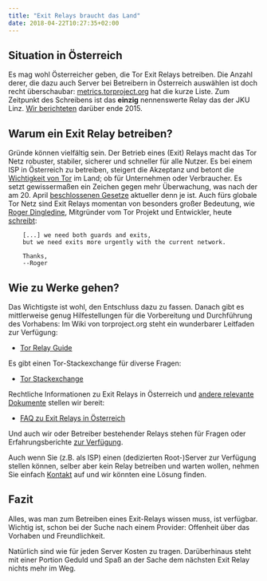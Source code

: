 ```yaml
---
title: "Exit Relays braucht das Land"
date: 2018-04-22T10:27:35+02:00
---
```

## Situation in Österreich
Es mag wohl Österreicher geben, die Tor Exit Relays betreiben. Die Anzahl derer,
die dazu auch Server bei Betreibern in Österreich auswählen ist doch recht
überschaubar:
[metrics.torproject.org](https://metrics.torproject.org/rs.html#search/flag:exit%20country:at%20)
hat die kurze Liste. Zum Zeitpunkt des Schreibens ist das __einzig__ nennenswerte
Relay das der JKU Linz. [Wir berichteten](../tor-rtr-und-jku-neues-aus-linz) darüber
ende 2015.

## Warum ein Exit Relay betreiben?
Gründe können vielfältig sein. Der Betrieb eines (Exit) Relays macht
das Tor Netz robuster, stabiler, sicherer und schneller für alle Nutzer. Es
bei einem ISP in Österreich zu betreiben, steigert die Akzeptanz und betont
die [Wichtigkeit von Tor](../../about-tor) im Land; ob für Unternehmen oder
Verbraucher. Es setzt gewissermaßen ein Zeichen gegen mehr Überwachung, was
nach der am 20. April
[beschlossenen Gesetze](https://www.parlament.gv.at/PAKT/AKT/SCHLTHEM/SCHLAG/J2018/085Nationalrat.shtml)
aktueller denn je ist.
Auch fürs globale Tor Netz sind Exit Relays momentan von besonders großer
Bedeutung, wie
[Roger Dingledine](https://en.wikipedia.org/wiki/Roger_Dingledine), Mitgründer
vom Tor Projekt und Entwickler, heute
[schreibt](https://lists.torproject.org/pipermail/tor-relays/2018-April/015033.html):


		[...] we need both guards and exits,
		but we need exits more urgently with the current network.

		Thanks,
		--Roger


## Wie zu Werke gehen?
Das Wichtigste ist wohl, den Entschluss dazu zu fassen. Danach gibt es
mittlerweise genug Hilfestellungen für die Vorbereitung und Durchführung des
Vorhabens: Im Wiki von torproject.org steht ein wunderbarer Leitfaden zur
Verfügung:

* [Tor Relay Guide](https://trac.torproject.org/projects/tor/wiki/TorRelayGuide)

Es gibt einen Tor-Stackexchange für diverse Fragen:

* [Tor Stackexchange](https://tor.stackexchange.com/questions/tagged/relays)

Rechtliche Informationen zu Exit Relays in Österreich und
[andere relevante Dokumente](/ressourcen) stellen wir bereit:

* [FAQ zu Exit Relays in Österreich](/downloads/Tor_FAQ_V1.pdf)

Und auch wir oder Betreiber bestehender Relays stehen für Fragen oder
Erfahrungsberichte [zur Verfügung](/kontakt).

Auch wenn Sie (z.B. als ISP) einen (dedizierten Root-)Server zur
Verfügung stellen können, selber aber kein Relay betreiben und warten
wollen, nehmen Sie einfach [Kontakt](/kontakt) auf und wir könnten eine
Lösung finden.

## Fazit
Alles, was man zum Betreiben eines Exit-Relays wissen muss, ist verfügbar.
Wichtig ist, schon bei der Suche nach einem Provider: Offenheit über das
Vorhaben und Freundlichkeit.

Natürlich sind wie für jeden Server Kosten zu tragen. Darüberhinaus steht mit
einer Portion Geduld und Spaß an der Sache dem nächsten Exit Relay
nichts mehr im Weg.

